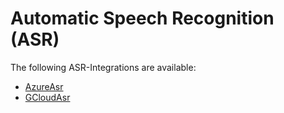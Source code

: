 # Automatic Speech Recognition (ASR)

The following ASR-Integrations are available:

- [AzureAsr](./azure-asr.md)
- [GCloudAsr](./gcloud-asr.md)

<!--[metadata]: {"description": "Voice analytics, databases, and more third-party integrations for building voice apps with Jovo",
"route": "asr" }-->

